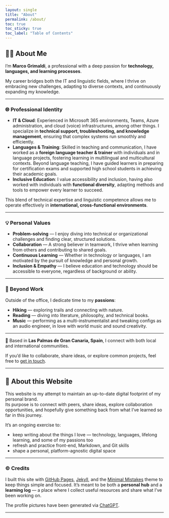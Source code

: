 ```yaml
---
layout: single
title: "About"
permalink: /about/
toc: true
toc_sticky: true
toc_label: "Table of Contents"
---
```


## 👨‍🦲 About Me 

I’m **Marco Grimaldi**, a professional with a deep passion for **technology, languages, and learning processes**.  

My career bridges both the IT and linguistic fields, where I thrive on embracing new challenges, adapting to diverse contexts, and continuously expanding my knowledge.  

---

### 🌐 Professional Identity

- **IT & Cloud**: Experienced in Microsoft 365 environments, Teams, Azure administration, and cloud (voice) infrastructures, among other things. I specialize in **technical support, troubleshooting, and knowledge management**, ensuring that complex systems run smoothly and efficiently.  
- **Languages & Training**: Skilled in teaching and communication, I have worked as a **foreign language teacher & trainer** with individuals and in language projects, fostering learning in multilingual and multicultural contexts. Beyond language teaching, I have guided learners in preparing for certification exams and supported high school students in achieving their academic goals.  
- **Inclusive Education**: I value accessibility and inclusion, having also worked with individuals with **functional diversity**, adapting methods and tools to empower every learner to succeed.  

This blend of technical expertise and linguistic competence allows me to operate effectively in **international, cross-functional environments**.

---

### 💡 Personal Values

- **Problem-solving** — I enjoy diving into technical or organizational challenges and finding clear, structured solutions.  
- **Collaboration** — A strong believer in teamwork, I thrive when learning from others and contributing to shared goals.  
- **Continuous Learning** — Whether in technology or languages, I am motivated by the pursuit of knowledge and personal growth.  
- **Inclusion & Empathy** — I believe education and technology should be accessible to everyone, regardless of background or ability.  

---

### 🎒 Beyond Work

Outside of the office, I dedicate time to my **passions**:  
- **Hiking** — exploring trails and connecting with nature.  
- **Reading** — diving into literature, philosophy, and technical books.  
- **Music** — performing as a multi-instrumentalist and tweaking configs as an audio engineer, in love with world music and sound creativity.  

---

📍 Based in **Las Palmas de Gran Canaria, Spain**, I connect with both local and international communities.  

If you’d like to collaborate, share ideas, or explore common projects, feel free to [get in touch](/contact/).

---

## 🚧 About this Website

This website is my attempt to maintain an up-to-date digital footprint of my personal brand.  
Its purpose is to connect with peers, share ideas, explore collaboration opportunities, and hopefully give something back from what I’ve learned so far in this journey.  

It’s an ongoing exercise to:
- keep writing about the things I love — technology, languages, lifelong learning, and some of my passions too  
- refresh and practice front-end, Markdown, and Git skills  
- shape a personal, platform-agnostic digital space  

---

### ©️ Credits

I built this site with [GitHub Pages](https://docs.github.com/en/pages), [Jekyll](https://jekyllrb.com/), and the [Minimal Mistakes](https://mmistakes.github.io/minimal-mistakes/) theme to keep things simple and focused.
It’s meant to be both a **personal hub** and a **learning log** — a place where I collect useful resources and share what I’ve been working on.

The profile pictures have been generated via [ChatGPT](https://chatgpt.com/).

---
